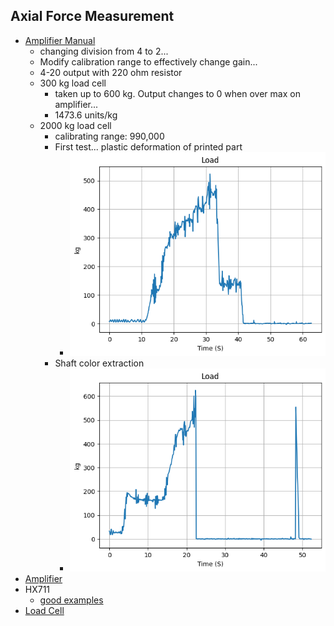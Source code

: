 ## Axial Force Measurement
- [Amplifier Manual](https://www.ato.com/Content/doc/ATO-load-cell-amplifier-user-manual-ATO-LCTR-OAR.pdf)
    - changing division from 4 to 2...  
  - Modify calibration range to effectively change gain...
  - 4-20 output with 220 ohm resistor
  - 300 kg load cell
    - taken up to 600 kg. Output changes to 0 when over max on amplifier...
    - 1473.6 units/kg
  - 2000 kg load cell
    - calibrating range: 990,000
    - First test... plastic deformation of printed part 
      - ![alt text](figs/image.png)
    - Shaft color extraction
      - ![alt text](figs/bit_ext.png)
- [Amplifier](https://www.google.com/url?q=https://www.amazon.com/gp/product/B08CMF1VDG/ref%3Dppx_yo_dt_b_search_asin_title?ie%3DUTF8%26psc%3D1&source=gmail&ust=1690416005383000&usg=AOvVaw0OwkifFDTYfMN1AWltyKEb)
- HX711
  - [good examples](https://github.com/Miakatt/Hx711_circuitpython/blob/main/read_hx711.py)
- [Load Cell](https://www.amazon.com/gp/product/B0785MXVYK/ref=ppx_yo_dt_b_search_asin_title?ie=UTF8&psc=1)
